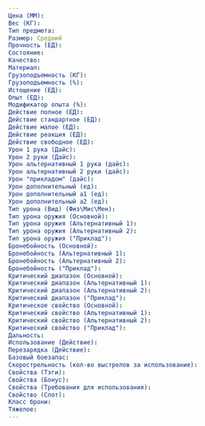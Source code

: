 ```yaml
---
Цена (ММ): 
Вес (КГ): 
Тип предмета: 
Размер: Средний
Прочность (ЕД): 
Состояние: 
Качество: 
Материал: 
Грузоподъемность (КГ): 
Грузоподъемность (%): 
Истощение (ЕД): 
Опыт (ЕД): 
Модификатор опыта (%): 
Действие полное (ЕД): 
Действие стандартное (ЕД): 
Действие малое (ЕД): 
Действие реакция (ЕД): 
Действие свободное (ЕД): 
Урон 1 рука (Дайс): 
Урон 2 руки (Дайс): 
Урон альтернативный 1 рука (дайс): 
Урон альтернативный 2 руки (дайс): 
Урон "прикладом" (дайс): 
Урон дополнительный (ед): 
Урон дополнительный а1 (ед): 
Урон дополнительный а2 (ед): 
Тип урона (Вид) (Физ\Мис\Мен): 
Тип урона оружия (Основной): 
Тип урона оружия (Альтернативный 1): 
Тип урона оружия (Альтернативный 2): 
Тип урона оружия ("Приклад"): 
Бронебойность (Основной): 
Бронебойность (Альтернативный 1): 
Бронебойность (Альтернативный 2): 
Бронебойность ("Приклад"): 
Критический диапазон (Основной): 
Критический диапазон (Альтернативный 1): 
Критический диапазон (Альтернативный 2): 
Критический диапазон ("Приклад"): 
Критическое свойство (Основной): 
Критический свойство (Альтернативный 1): 
Критический свойство (Альтернативный 2): 
Критический свойство ("Приклад"): 
Дальность: 
Использование (Действие): 
Перезарядка (Действие): 
Базовый боезапас: 
Скорострельность (кол-во выстрелов за использование): 
Свойства (Тэги): 
Свойства (Бонус): 
Свойства (Требования для использования): 
Свойство (Слот): 
Класс брони: 
Тяжелое:
---
```

